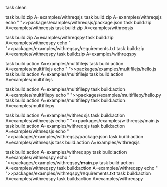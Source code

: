 task clean

task build:zip A=examples/withreqsjs
task build:zip A=examples/withreqsjs
echo " ">>packages/examples/withreqsjs/package.json
task build:zip A=examples/withreqsjs
task build:zip A=examples/withreqsjs

task build:zip A=examples/withreqspy
task build:zip A=examples/withreqspy
echo " ">>packages/examples/withreqspy/requirements.txt
task build:zip A=examples/withreqspy
task build:zip A=examples/withreqspy


task build:action A=examples/multifilejs
task build:action A=examples/multifilejs
echo " ">>packages/examples/multifilejs/hello.js
task build:action A=examples/multifilejs
task build:action A=examples/multifilejs

task build:action A=examples/multifilepy
task build:action A=examples/multifilepy
echo " ">>packages/examples/multifilepy/hello.py
task build:action A=examples/multifilepy
task build:action A=examples/multifilepy


task build:action A=examples/withreqsjs
task build:action A=examples/withreqsjs
echo " ">>packages/examples/withreqsjs/main.js
task build:action A=examples/withreqsjs
task build:action A=examples/withreqsjs
echo " ">>packages/examples/withreqsjs/package.json
task build:action A=examples/withreqsjs
task build:action A=examples/withreqsjs


task build:action A=examples/withreqspy
task build:action A=examples/withreqspy
echo " ">>packages/examples/withreqspy/__main__.py
task build:action A=examples/withreqspy
task build:action A=examples/withreqspy
echo " ">>packages/examples/withreqspy/requirements.txt
task build:action A=examples/withreqspy
task build:action A=examples/withreqspy





